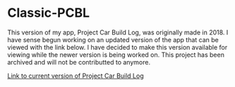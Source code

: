 # Classic-PCBL

This version of my app, Project Car Build Log, was originally made in 2018. I have sense begun working on an updated version of the app that can be viewed with
the link below. I have decided to make this version available for viewing while the newer version is being worked on. This project has been archived and will 
not be contributted to anymore.

[Link to current version of Project Car Build Log](https://github.com/Kozhaikin/Project-Car-Build-Log)



